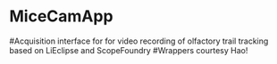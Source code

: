 # MiceCamApp
#Acquisition interface for for video recording of olfactory trail tracking based on LiEclipse and ScopeFoundry
#Wrappers courtesy Hao!
